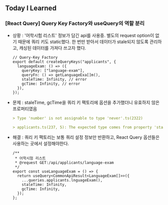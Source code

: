 ## Today I Learned

### [React Query] Query Key Factory와 useQuery의 역할 분리

- 상황 : '어학시험 리스트' 정보가 담긴 api를 사용중. 별도의 request option이 없기 때문에 쿼리 키도 static했다. 한 번만 받아서 데이터가 stale되지 않도록 관리하고, 캐싱된 데이터를 가져다 쓰고자 했다.

  ```tsx
  // Query-Key Factory
  export default createQueryKeys("applicants", {
    languageExam: () => ({
      queryKey: ["language-exam"],
      queryFn: () => getLanguageExa[]m(),
      staleTime: Infinity, // error
      gcTime: Infinity, // error
    }),
  });
  ```

- 문제 : staleTime, gcTime을 쿼리 키 팩토리에 옵션을 추가했더니 유효하지 않은 프로퍼티였음

  ```markdown
  > Type 'number' is not assignable to type 'never'.ts(2322)

  > applicants.ts(237, 5): The expected type comes from property 'staleTime' which is declared here on type '{ queryKey: [string]; queryFn: () => Promise<any>; staleTime: never; gcTime: never; }'
  ```

- 해결 : 쿼리 키 팩토리는 보통 쿼리 설정 정보만 반환하고, React Query 옵션들은 사용하는 곳에서 설정해야한다.

  ```tsx
  /**
   * 어학시험 리스트
   * @request GET:/api/applicants/language-exam
   */
  export const useLanguageExam = () => {
    return useQuery<CommonApiResult<LanguageExam[]>>({
      ...queries.applicants.lnguageExam(),
      staleTime: Infinity,
      gcTime: Infinity,
    });
  };
  ```

